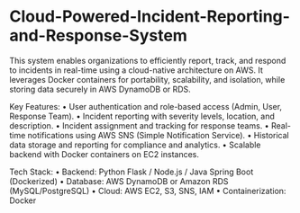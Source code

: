 # Cloud-Powered-Incident-Reporting-and-Response-System
This system enables organizations to efficiently report, track, and respond to incidents in real-time using a cloud-native architecture on AWS. It leverages Docker containers for portability, scalability, and isolation, while storing data securely in AWS DynamoDB or RDS.

Key Features:
•	User authentication and role-based access (Admin, User, Response Team). 
•	Incident reporting with severity levels, location, and description. 
•	Incident assignment and tracking for response teams. 
•	Real-time notifications using AWS SNS (Simple Notification Service). 
•	Historical data storage and reporting for compliance and analytics. 
•	Scalable backend with Docker containers on EC2 instances. 

Tech Stack:
•	Backend: Python Flask / Node.js / Java Spring Boot (Dockerized)
•	Database: AWS DynamoDB or Amazon RDS (MySQL/PostgreSQL)
•	Cloud: AWS EC2, S3, SNS, IAM
•	Containerization: Docker

